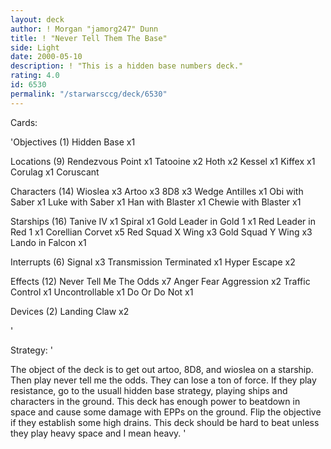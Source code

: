 ```yaml
---
layout: deck
author: ! Morgan "jamorg247" Dunn
title: ! "Never Tell Them The Base"
side: Light
date: 2000-05-10
description: ! "This is a hidden base numbers deck."
rating: 4.0
id: 6530
permalink: "/starwarsccg/deck/6530"
---
```

Cards: 

'Objectives (1)
Hidden Base x1

Locations (9)
Rendezvous Point x1
Tatooine x2
Hoth x2
Kessel x1
Kiffex x1
Corulag x1
Coruscant

Characters (14)
Wioslea x3
Artoo x3
8D8 x3
Wedge Antilles x1
Obi with Saber x1
Luke with Saber x1
Han with Blaster x1
Chewie with Blaster x1

Starships (16)
Tanive IV x1
Spiral x1
Gold Leader in Gold 1 x1
Red Leader in Red 1 x1
Corellian Corvet x5
Red Squad X Wing x3
Gold Squad Y Wing x3
Lando in Falcon x1

Interrupts (6)
Signal x3
Transmission Terminated x1
Hyper Escape x2

Effects (12)
Never Tell Me The Odds x7
Anger Fear Aggression x2
Traffic Control x1
Uncontrollable x1
Do Or Do Not x1

Devices (2)
Landing Claw x2


'

Strategy: '

The object of the deck is to get out artoo, 8D8, and wioslea on a starship.  Then play never tell me the odds.  They can lose a ton of force.  If they play resistance, go to the usuall hidden base strategy, playing ships and characters in the ground.  This deck has enough power to beatdown in space and cause some damage with EPPs on the ground.  Flip the objective if they establish some high drains.  This deck should be hard to beat unless they play heavy space and I mean heavy.   '
